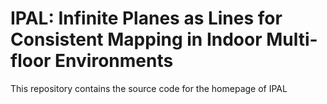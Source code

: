 # IPAL: Infinite Planes as Lines for Consistent Mapping in Indoor Multi-floor Environments

This repository contains the source code for the homepage of IPAL

